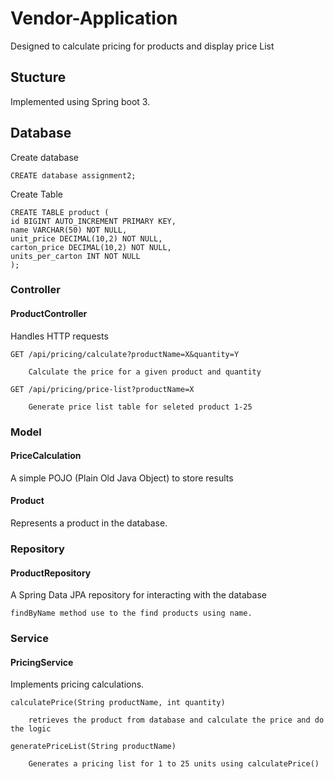 # Vendor-Application
Designed to calculate pricing for products and display price List


## Stucture
Implemented using Spring boot 3.

## Database
Create database

    CREATE database assignment2;
Create Table
    
    CREATE TABLE product (
    id BIGINT AUTO_INCREMENT PRIMARY KEY,
    name VARCHAR(50) NOT NULL,
    unit_price DECIMAL(10,2) NOT NULL,
    carton_price DECIMAL(10,2) NOT NULL,
    units_per_carton INT NOT NULL
    );

### Controller

#### ProductController

Handles HTTP requests

    GET /api/pricing/calculate?productName=X&quantity=Y

        Calculate the price for a given product and quantity

    GET /api/pricing/price-list?productName=X

        Generate price list table for seleted product 1-25

### Model

#### PriceCalculation

A simple POJO (Plain Old Java Object) to store results

#### Product

Represents a product in the database.

### Repository

#### ProductRepository

A Spring Data JPA repository for interacting with the database

    findByName method use to the find products using name.

### Service

#### PricingService
Implements pricing calculations.

    calculatePrice(String productName, int quantity)

        retrieves the product from database and calculate the price and do the logic

    generatePriceList(String productName)

        Generates a pricing list for 1 to 25 units using calculatePrice()




